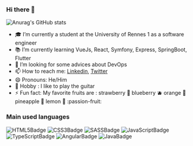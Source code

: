 ### Hi there 👋

![Anurag's GitHub stats](https://github-readme-stats.vercel.app/api?username=tandrian&show_icons=true&theme=radical)

- :mortar_board: I’m currently a student at the University of Rennes 1 as a software engineer
- :books: I’m currently learning VueJs, React, Symfony, Express, SpringBoot, Flutter
- 🤔 I’m looking for some advices about DevOps
- 📫 How to reach me: [Linkedin](https://www.linkedin.com/in/rakotoarisoa-tahiriniaina-andrian-4a01aa211/), [Twitter](https://twitter.com/OkimaruYu)
- 😄 Pronouns: He/Him
- :guitar: Hobby : I like to play the guitar
- ⚡ Fun fact: My favorite fruits are : strawberry :strawberry: blueberry :blueberries: orange :orange: pineapple :pineapple: lemon :lemon: :passion-fruit:

### Main used languages
![HTML5Badge](https://img.shields.io/badge/-HTML5-ff5733?style=flat-square&logo=HTML5&logoColor=white)
![CSS3Badge](https://img.shields.io/badge/-CSS3-blue?style=flat-square&logo=CSS3&logoColor=white)
![SASSBadge](https://img.shields.io/badge/-SASS-ff69b4?style=flat-square&logo=SASS&logoColor=white)
![JavaScriptBadge](https://img.shields.io/badge/-JAVASCRIPT-faf457?style=flat-square&logo=Javascript&logoColor=black)
![TypeScriptBadge](https://img.shields.io/badge/-TYPESCRIPT-1b8acf?style=flat-square&logo=Typescript&logoColor=white)
![AngularBadge](https://img.shields.io/badge/-ANGULAR-db304d?style=flat-square&logo=Angular&logoColor=white)
![JavaBadge](https://img.shields.io/badge/-JAVA-blue?style=flat-square&logo=Java&logoColor=white)



